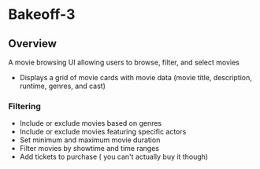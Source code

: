 # Bakeoff-3 

## Overview
A movie browsing UI allowing users to browse, filter, and select movies

- Displays a grid of movie cards with movie data (movie title, description, runtime, genres, and cast)

### Filtering
- Include or exclude movies based on genres
- Include or exclude movies featuring specific actors
- Set minimum and maximum movie duration
- Filter movies by showtime and time ranges
- Add tickets to purchase ( you can't actually buy it though)

